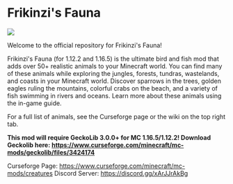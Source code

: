 # Frikinzi's Fauna
 
 <img src="https://i.ibb.co/vYMD3LZ/Screen-Shot-2021-12-16-at-4-57-45-PM.png">

Welcome to the official repository for Frikinzi's Fauna! 

Frikinzi's Fauna (for 1.12.2 and 1.16.5) is the ultimate bird and fish mod that adds over 50+ realistic animals to your Minecraft world. You can find many of these animals while exploring the jungles, forests, tundras, wastelands, and coasts in your Minecraft world. Discover sparrows in the trees, golden eagles ruling the mountains, colorful crabs on the beach, and a variety of fish swimming in rivers and oceans. Learn more about these animals using the in-game guide.

For a full list of animals, see the Curseforge page or the wiki on the top right tab.

**This mod will require GeckoLib 3.0.0+ for MC 1.16.5/1.12.2! Download Geckolib here: https://www.curseforge.com/minecraft/mc-mods/geckolib/files/3424174**

Curseforge Page: https://www.curseforge.com/minecraft/mc-mods/creatures
Discord Server: https://discord.gg/xArJJrAkBg

